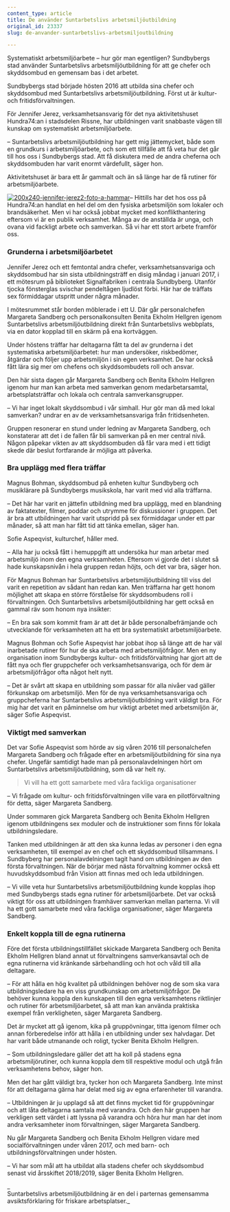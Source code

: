 ```yaml
---
content_type: article
title: De använder Suntarbetslivs arbetsmiljöutbildning
original_id: 23337
slug: de-anvander-suntarbetslivs-arbetsmiljoutbildning

---
```


Systematiskt arbetsmiljöarbete – hur gör man egentligen? Sundbybergs stad använder Suntarbetslivs arbetsmiljöutbildning för att ge chefer och skyddsombud en gemensam bas i det arbetet.

Sundbybergs stad började hösten 2016 att utbilda sina chefer och skyddsombud med Suntarbetslivs arbetsmiljöutbildning. Först ut är kultur- och fritidsförvaltningen.

För Jennifer Jerez, verksamhetsansvarig för det nya aktivitetshuset Hundra74:an i stadsdelen Rissne, har utbildningen varit snabbaste vägen till kunskap om systematiskt arbetsmiljöarbete.

– Suntarbetslivs arbetsmiljöutbildning har gett mig jättemycket, både som en grundkurs i arbetsmiljöarbete, och som ett tillfälle att få veta hur det går till hos oss i Sundbybergs stad. Att få diskutera med de andra cheferna och skyddsombuden har varit enormt värdefullt, säger hon.

Aktivitetshuset är bara ett år gammalt och än så länge har de få rutiner för arbetsmiljöarbete.

[![200x240-jennifer-jerez2-foto-a-hammar](https://www.suntarbetsliv.se/wp-content/uploads/2017/01/200x240-jennifer-jerez2-foto-a-hammar.jpg)](https://www.suntarbetsliv.se/wp-content/uploads/2017/01/200x240-jennifer-jerez2-foto-a-hammar.jpg)– Hittills har det hos oss på Hundra74:an handlat en hel del om den fysiska arbetsmiljön som lokaler och brandsäkerhet. Men vi har också jobbat mycket med konflikthantering eftersom vi är en publik verksamhet. Många av de anställda är unga, och ovana vid fackligt arbete och samverkan. Så vi har ett stort arbete framför oss.

### Grunderna i arbetsmiljöarbetet

Jennifer Jerez och ett femtontal andra chefer, verksamhetsansvariga och skyddsombud har sin sista utbildningsträff en disig måndag i januari 2017, i ett mötesrum på biblioteket Signalfabriken i centrala Sundbyberg. Utanför tjocka fönsterglas svischar pendeltågen ljudlöst förbi. Här har de träffats sex förmiddagar utspritt under några månader.

I mötesrummet står borden möblerade i ett U. Där går personalchefen Margareta Sandberg och personalkonsulten Benita Ekholm Hellgren igenom Suntarbetslivs arbetsmiljöutbildning direkt från Suntarbetslivs webbplats, via en dator kopplad till en skärm på ena kortväggen.

Under höstens träffar har deltagarna fått ta del av grunderna i det systematiska arbetsmiljöarbetet: hur man undersöker, riskbedömer, åtgärdar och följer upp arbetsmiljön i sin egen verksamhet. De har också fått lära sig mer om chefens och skyddsombudets roll och ansvar.

Den här sista dagen går Margareta Sandberg och Benita Ekholm Hellgren igenom hur man kan arbeta med samverkan genom medarbetarsamtal, arbetsplatsträffar och lokala och centrala samverkansgrupper.

– Vi har inget lokalt skyddsombud i vår simhall. Hur gör man då med lokal samverkan? undrar en av de verksamhetsansvariga från fritidsenheten.

Gruppen resonerar en stund under ledning av Margareta Sandberg, och konstaterar att det i de fallen får bli samverkan på en mer central nivå. Någon påpekar vikten av att skyddsombuden då får vara med i ett tidigt skede där beslut fortfarande är möjliga att påverka.

### Bra upplägg med flera träffar

Magnus Bohman, skyddsombud på enheten kultur Sundbyberg och musiklärare på Sundbybergs musikskola, har varit med vid alla träffarna.

– Det här har varit en jättefin utbildning med bra upplägg, med en blandning av faktatexter, filmer, poddar och utrymme för diskussioner i gruppen. Det är bra att utbildningen har varit utspridd på sex förmiddagar under ett par månader, så att man har fått tid att tänka emellan, säger han.

Sofie Aspeqvist, kulturchef, håller med.

– Alla har ju också fått i hemuppgift att undersöka hur man arbetar med arbetsmiljö inom den egna verksamheten. Eftersom vi gjorde det i slutet så hade kunskapsnivån i hela gruppen redan höjts, och det var bra, säger hon.

För Magnus Bohman har Suntarbetslivs arbetsmiljöutbildning till viss del varit en repetition av sådant han redan kan. Men träffarna har gett honom möjlighet att skapa en större förståelse för skyddsombudens roll i förvaltningen. Och Suntarbetslivs arbetsmiljöutbildning har gett också en gammal räv som honom nya insikter:

– En bra sak som kommit fram är att det är både personalbefrämjande och utvecklande för verksamheten att ha ett bra systematiskt arbetsmiljöarbete.

Magnus Bohman och Sofie Aspeqvist har jobbat ihop så länge att de har väl inarbetade rutiner för hur de ska arbeta med arbetsmiljöfrågor. Men en ny organisation inom Sundbybergs kultur- och fritidsförvaltning har gjort att de fått nya och fler gruppchefer och verksamhetsansvariga, och för dem är arbetsmiljöfrågor ofta något helt nytt.

– Det är svårt att skapa en utbildning som passar för alla nivåer vad gäller förkunskap om arbetsmiljö. Men för de nya verksamhetsansvariga och gruppcheferna har Suntarbetslivs arbetsmiljöutbildning varit väldigt bra. För mig har det varit en påminnelse om hur viktigt arbetet med arbetsmiljön är, säger Sofie Aspeqvist.

### Viktigt med samverkan

Det var Sofie Aspeqvist som hörde av sig våren 2016 till personalchefen Margareta Sandberg och frågade efter en arbetsmiljöutbildning för sina nya chefer. Ungefär samtidigt hade man på personalavdelningen hört om Suntarbetslivs arbetsmiljöutbildning, som då var helt ny.

> Vi vill ha ett gott samarbete med våra fackliga organisationer

– Vi frågade om kultur- och fritidsförvaltningen ville vara en pilotförvaltning för detta, säger Margareta Sandberg.

Under sommaren gick Margareta Sandberg och Benita Ekholm Hellgren igenom utbildningens sex moduler och de instruktioner som finns för lokala utbildningsledare.

Tanken med utbildningen är att den ska kunna ledas av personer i den egna verksamheten, till exempel av en chef och ett skyddsombud tillsammans. I Sundbyberg har personalavdelningen tagit hand om utbildningen av den första förvaltningen. När de börjar med nästa förvaltning kommer också ett huvudskyddsombud från Vision att finnas med och leda utbildningen.

– Vi ville veta hur Suntarbetslivs arbetsmiljöutbildning kunde kopplas ihop med Sundbybergs stads egna rutiner för arbetsmiljöarbete. Det var också viktigt för oss att utbildningen framhäver samverkan mellan parterna. Vi vill ha ett gott samarbete med våra fackliga organisationer, säger Margareta Sandberg.

### Enkelt koppla till de egna rutinerna

Före det första utbildningstillfället skickade Margareta Sandberg och Benita Ekholm Hellgren bland annat ut förvaltningens samverkansavtal och de egna rutinerna vid kränkande särbehandling och hot och våld till alla deltagare.

– För att hålla en hög kvalitet på utbildningen behöver nog de som ska vara utbildningsledare ha en viss grundkunskap om arbetsmiljöfrågor. De behöver kunna koppla den kunskapen till den egna verksamhetens riktlinjer och rutiner för arbetsmiljöarbetet, så att man kan använda praktiska exempel från verkligheten, säger Margareta Sandberg.

Det är mycket att gå igenom, kika på gruppövningar, titta igenom filmer och annan förberedelse inför att hålla i en utbildning under sex halvdagar. Det har varit både utmanande och roligt, tycker Benita Ekholm Hellgren.

– Som utbildningsledare gäller det att ha koll på stadens egna arbetsmiljörutiner, och kunna koppla dem till respektive modul och utgå från verksamhetens behov, säger hon.

Men det har gått väldigt bra, tycker hon och Margareta Sandberg. Inte minst för att deltagarna gärna har delat med sig av egna erfarenheter till varandra.

– Utbildningen är ju upplagd så att det finns mycket tid för gruppövningar och att låta deltagarna samtala med varandra. Och den här gruppen har verkligen sett värdet i att lyssna på varandra och höra hur man har det inom andra verksamheter inom förvaltningen, säger Margareta Sandberg.

Nu går Margareta Sandberg och Benita Ekholm Hellgren vidare med socialförvaltningen under våren 2017, och med barn- och utbildningsförvaltningen under hösten.

– Vi har som mål att ha utbildat alla stadens chefer och skyddsombud senast vid årsskiftet 2018/2019, säger Benita Ekholm Hellgren.

_  
Suntarbetslivs arbetsmiljöutbildning är en del i parternas gemensamma avsiktsförklaring för friskare arbetsplatser._

